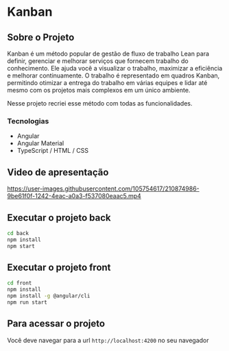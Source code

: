 # Kanban
## Sobre o Projeto
Kanban é um método popular de gestão de fluxo de trabalho Lean para definir, gerenciar e melhorar serviços que fornecem trabalho do conhecimento. Ele ajuda você a visualizar o trabalho, maximizar a eficiência e melhorar continuamente. O trabalho é representado em quadros Kanban, permitindo otimizar a entrega do trabalho em várias equipes e lidar até mesmo com os projetos mais complexos em um único ambiente.

Nesse projeto recriei esse método com todas as funcionalidades.

### Tecnologias

- Angular
- Angular Material
- TypeScript / HTML / CSS

## Video de apresentação
https://user-images.githubusercontent.com/105754617/210874986-9be61f0f-1242-4eac-a0a3-f537080eaac5.mp4

## Executar o projeto back

```bash
cd back
npm install
npm start
```

## Executar o projeto front

```bash
cd front
npm install
npm install -g @angular/cli
npm run start
```

## Para acessar o projeto

Você deve navegar para a url `http://localhost:4200` no seu navegador
